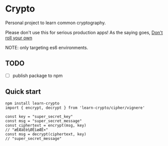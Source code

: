 # Crypto

Personal project to learn common cryptography.

Please don't use this for serious production apps! As the saying goes, [Don't roll your own](https://security.stackexchange.com/questions/18197/why-shouldnt-we-roll-our-own)

NOTE: only targeting es6 environments.

## TODO

* [ ] publish package to npm

## Quick start

```
npm install learn-crypto
import { encrypt, decrypt } from 'learn-crypto/cipher/vignere'

const key = "super_secret_key"
const msg = "super_secret_message"
const ciphertext = encrypt(msg, key)
// "æÊÆäÊè¾ØÊìæÆÊ×"
const msg = decrypt(ciphertext, key)
// "super_secret_message"
```
